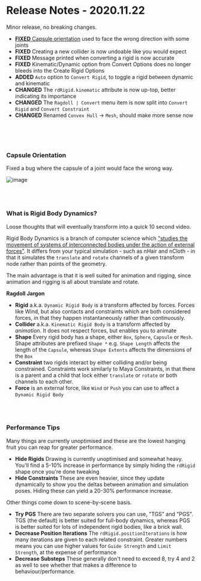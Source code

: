 # Release Notes - 2020.11.22

Minor release, no breaking changes.

- [**FIXED** Capsule orientation](#capsule-orientation) used to face the wrong direction with some joints
- **FIXED** Creating a new collider is now undoable like you would expect
- **FIXED** Message printed when converting a rigid is now accurate
- **FIXED** Kinematic/Dynamic option from Convert Options does no longer bleeds into the Create Rigid Options
- **ADDED** `Auto` option to `Convert Rigid`, to toggle a rigid between dynamic and kinematic
- **CHANGED** The `rdRigid.kinematic` attribute is now up-top, better indicating its importance
- **CHANGED** The `Ragdoll | Convert` menu item is now split into `Convert Rigid` and `Convert Constraint`
- **CHANGED** Renamed `Convex Hull` -> `Mesh`, should make more sense now

<br>
<br>
<br>

### Capsule Orientation

Fixed a bug where the capsule of a joint would face the wrong way.

![image](https://user-images.githubusercontent.com/2152766/99901309-c15d1780-2cad-11eb-8ca9-be83a72e716a.png)

<br>
<br>

### What is Rigid Body Dynamics?

Loose thoughts that will eventually transform into a quick 10 second video.

Rigid Body Dynamics is a branch of computer science which ["studies the movement of systems of interconnected bodies under the action of external forces"](https://en.wikipedia.org/wiki/Rigid_body_dynamics). It differs from your typical simulation - such as nHair and nCloth - in that it simulates the `translate` and `rotate` channels of a given transform node rather than points of the geometry.

The main advantage is that it is well suited for animation and rigging, since animation and rigging is all about translate and rotate.

**Ragdoll Jargon**

- **Rigid** a.k.a. `Dynamic Rigid Body` is a transform affected by forces. Forces like Wind, but also contacts and constraints which are both considered forces, in that they happen instantaneously rather than continuously.
- **Collider** a.k.a. `Kinematic Rigid Body` is a transform affected by *animation*. It does not respect forces, but enables you to animate 
- **Shape** Every rigid body has a shape, either `Box`, `Sphere`, `Capsule` or `Mesh`. Shape attributes are prefixed `Shape *` e.g. `Shape Length` affects the length of the `Capsule`, whereas `Shape Extents` affects the dimensions of the `Box`
- **Constraint** two rigids interact by either colliding and/or being constrained. Constraints work similarly to Maya Constraints, in that there is a parent and a child that lock either `translate` or `rotate` or both channels to each other.
- **Force** is an external force, like `Wind` or `Push` you can use to affect a `Dynamic Rigid Body`

<br>
<br>

### Performance Tips

Many things are currently unoptimised and these are the lowest hanging fruit you can reap for greater performance.

- **Hide Rigids** Drawing is currently unoptimised and somewhat heavy. You'll find a 5-10% increase in performance by simply hiding the `rdRigid` shape once you're done tweaking
- **Hide Constraints** These are even heavier, since they update dynamically to show you the deltas between animation and simulation poses. Hiding these can yield a 20-30% performance increase.

Other things come down to scene-by-scene basis.

- **Try PGS** There are two separate solvers you can use, "TGS" and "PGS". TGS (the default) is better suited for full-body dynamics, whereas PGS is better suited for lots of independent rigid bodies, like a brick wall.
- **Decrease Position Iterations** The `rdRigid.positionIterations` is how many iterations are given to each related constraint. Greater numbers means you can use higher values for `Guide Strength` and `Limit Strength`, at the expense of performance
- **Decrease Substeps** These generally don't need to exceed 8, try 4 and 2 as well to see whether that makes a difference to behaviour/performance.
